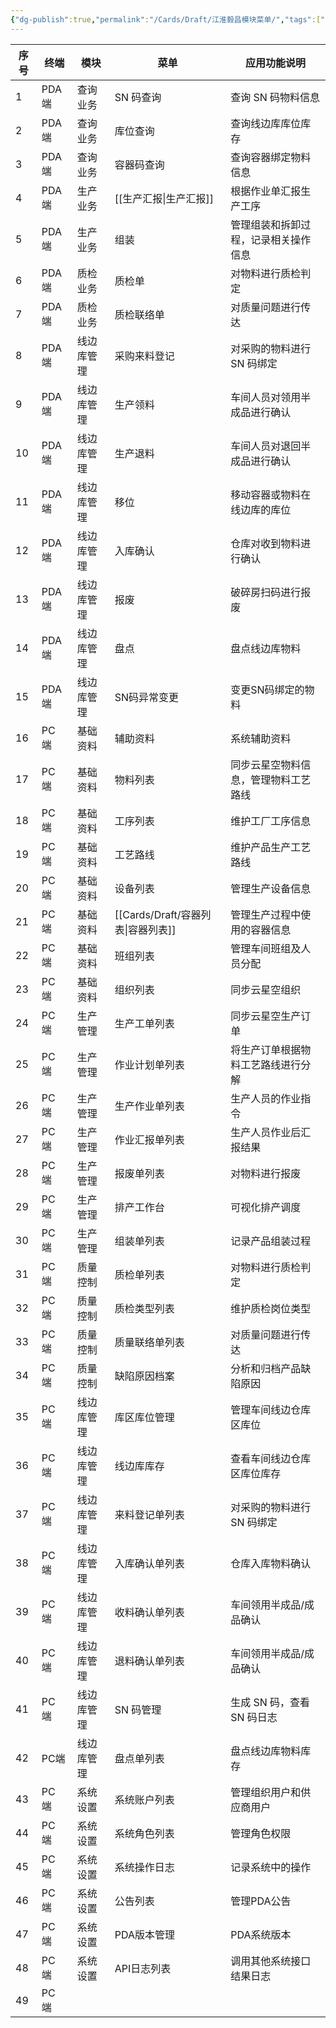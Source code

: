 ```yaml
---
{"dg-publish":true,"permalink":"/Cards/Draft/江淮毅昌模块菜单/","tags":["江淮毅昌/蝶创I-MES/MES"]}
---
```


| **序号** | **终端** | **模块** | **菜单**   | **应用功能说明**         |
| ------ | ------ | ------ | -------- | ------------------ |
| 1      | PDA 端  | 查询业务   | SN 码查询   | 查询 SN 码物料信息        |
| 2      | PDA 端  | 查询业务   | 库位查询     | 查询线边库库位库存          |
| 3      | PDA 端  | 查询业务   | 容器码查询    | 查询容器绑定物料信息         |
| 4      | PDA 端  | 生产业务   | [[生产汇报\|生产汇报]] | 根据作业单汇报生产工序        |
| 5      | PDA 端  | 生产业务   | 组装       | 管理组装和拆卸过程，记录相关操作信息 |
| 6      | PDA 端  | 质检业务   | 质检单      | 对物料进行质检判定          |
| 7      | PDA 端  | 质检业务   | 质检联络单    | 对质量问题进行传达          |
| 8      | PDA 端  | 线边库管理  | 采购来料登记   | 对采购的物料进行 SN 码绑定    |
| 9      | PDA 端  | 线边库管理  | 生产领料     | 车间人员对领用半成品进行确认     |
| 10     | PDA 端  | 线边库管理  | 生产退料     | 车间人员对退回半成品进行确认     |
| 11     | PDA 端  | 线边库管理  | 移位       | 移动容器或物料在线边库的库位     |
| 12     | PDA 端  | 线边库管理  | 入库确认     | 仓库对收到物料进行确认        |
| 13     | PDA 端  | 线边库管理  | 报废       | 破碎房扫码进行报废          |
| 14     | PDA 端  | 线边库管理  | 盘点       | 盘点线边库物料            |
| 15     | PDA 端  | 线边库管理  | SN码异常变更  | 变更SN码绑定的物料         |
| 16     | PC 端   | 基础资料   | 辅助资料     | 系统辅助资料             |
| 17     | PC 端   | 基础资料   | 物料列表     | 同步云星空物料信息，管理物料工艺路线 |
| 18     | PC 端   | 基础资料   | 工序列表     | 维护工厂工序信息           |
| 19     | PC 端   | 基础资料   | 工艺路线     | 维护产品生产工艺路线         |
| 20     | PC 端   | 基础资料   | 设备列表     | 管理生产设备信息           |
| 21     | PC 端   | 基础资料   | [[Cards/Draft/容器列表\|容器列表]] | 管理生产过程中使用的容器信息     |
| 22     | PC 端   | 基础资料   | 班组列表     | 管理车间班组及人员分配        |
| 23     | PC 端   | 基础资料   | 组织列表     | 同步云星空组织            |
| 24     | PC 端   | 生产管理   | 生产工单列表   | 同步云星空生产订单          |
| 25     | PC 端   | 生产管理   | 作业计划单列表  | 将生产订单根据物料工艺路线进行分解  |
| 26     | PC 端   | 生产管理   | 生产作业单列表  | 生产人员的作业指令          |
| 27     | PC 端   | 生产管理   | 作业汇报单列表  | 生产人员作业后汇报结果        |
| 28     | PC 端   | 生产管理   | 报废单列表    | 对物料进行报废            |
| 29     | PC 端   | 生产管理   | 排产工作台    | 可视化排产调度            |
| 30     | PC 端   | 生产管理   | 组装单列表    | 记录产品组装过程           |
| 31     | PC 端   | 质量控制   | 质检单列表    | 对物料进行质检判定          |
| 32     | PC 端   | 质量控制   | 质检类型列表   | 维护质检岗位类型           |
| 33     | PC 端   | 质量控制   | 质量联络单列表  | 对质量问题进行传达          |
| 34     | PC 端   | 质量控制   | 缺陷原因档案   | 分析和归档产品缺陷原因        |
| 35     | PC 端   | 线边库管理  | 库区库位管理   | 管理车间线边仓库区库位        |
| 36     | PC 端   | 线边库管理  | 线边库库存    | 查看车间线边仓库区库位库存      |
| 37     | PC 端   | 线边库管理  | 来料登记单列表  | 对采购的物料进行 SN 码绑定    |
| 38     | PC 端   | 线边库管理  | 入库确认单列表  | 仓库入库物料确认           |
| 39     | PC 端   | 线边库管理  | 收料确认单列表  | 车间领用半成品/成品确认       |
| 40     | PC 端   | 线边库管理  | 退料确认单列表  | 车间领用半成品/成品确认       |
| 41     | PC 端   | 线边库管理  | SN 码管理   | 生成 SN 码，查看 SN 码日志  |
| 42     | PC端    | 线边库管理  | 盘点单列表    | 盘点线边库物料库存          |
| 43     | PC 端   | 系统设置   | 系统账户列表   | 管理组织用户和供应商用户       |
| 44     | PC 端   | 系统设置   | 系统角色列表   | 管理角色权限             |
| 45     | PC 端   | 系统设置   | 系统操作日志   | 记录系统中的操作           |
| 46     | PC 端   | 系统设置   | 公告列表     | 管理PDA公告            |
| 47     | PC 端   | 系统设置   | PDA版本管理  | PDA系统版本            |
| 48     | PC 端   | 系统设置   | API日志列表  | 调用其他系统接口结果日志       |
| 49     | PC 端   |        |          |                    |